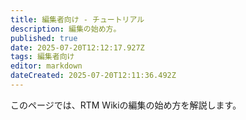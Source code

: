 ```yaml
---
title: 編集者向け - チュートリアル
description: 編集の始め方。
published: true
date: 2025-07-20T12:12:17.927Z
tags: 編集者向け
editor: markdown
dateCreated: 2025-07-20T12:11:36.492Z
---
```


このページでは、RTM Wikiの編集の始め方を解説します。

